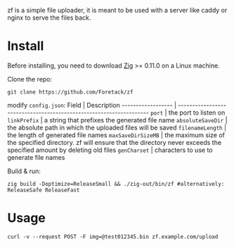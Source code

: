 zf is a simple file uploader, it is meant to be used with a server like caddy or nginx to serve the files back.

# Install
Before installing, you need to download [Zig](https://ziglang.org/download/) >= 0.11.0 on a Linux machine.

Clone the repo:
```
git clone https://github.com/Foretack/zf
```

modify `config.json`:
Field              | Description
------------------ | -------------------------------------------------------------------
`port`             | the port to listen on
`linkPrefix`       | a string that prefixes the generated file name
`absoluteSaveDir`  | the absolute path in which the uploaded files will be saved
`filenameLength`   | the length of generated file names
`maxSaveDirSizeMB` | the maximum size of the specified directory. zf will ensure that the directory never exceeds the specified amount by deleting old files
`genCharset`       | characters to use to generate file names


Build & run:
```
zig build -Doptimize=ReleaseSmall && ./zig-out/bin/zf #alternatively: ReleaseSafe ReleaseFast
```

# Usage
```
curl -v --request POST -F img=@test012345.bin zf.example.com/upload
```